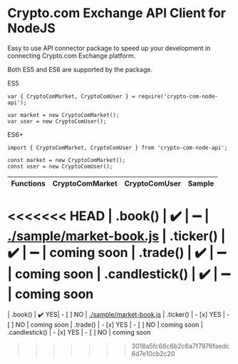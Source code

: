 # Crypto.com Exchange API Client for NodeJS
Easy to use API connector package to speed up your development in connecting Crypto.com Exchange platform.

Both ES5 and ES6 are supported by the package.

ES5
```
var { CryptoComMarket, CryptoComUser } = require('crypto-com-node-api');

var market = new CryptoComMarket();
var user = new CryptoComUser();
```
ES6+
```
import { CryptoComMarket, CryptoComUser } from 'crypto-com-node-api';

const market = new CryptoComMarket();
const user = new CryptoComUser();
````

| Functions | CryptoComMarket | CryptoComUser | Sample |
| :---: | :---: | :---: | :---:
<<<<<<< HEAD
| .book() | :heavy_check_mark: | :heavy_minus_sign: | [./sample/market-book.js](https://github.com/MichelSzekeres/crypto-com-node-api/blob/main/sample/market-book.js)
| .ticker() | :heavy_check_mark: | :heavy_minus_sign: | coming soon
| .trade() | :heavy_check_mark: | :heavy_minus_sign: | coming soon
| .candlestick() | :heavy_check_mark: | :heavy_minus_sign: | coming soon
=======
| .book() | :heavy_check_mark: YES| - [ ] NO | [./sample/market-book.js](https://github.com/MichelSzekeres/crypto-com-node-api/blob/main/sample/market-book.js)
| .ticker() | - [x] YES | - [ ] NO | coming soon
| .trade() | - [x] YES | - [ ] NO | coming soon
| .candlestick() | - [x] YES | - [ ] NO | coming soon
>>>>>>> 3018a5fc66c6b2c6a7f7976faedc6d7e10cb2c20
